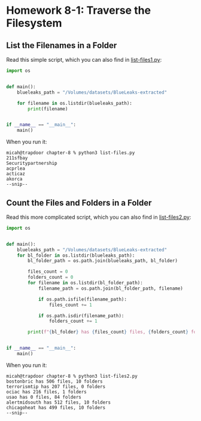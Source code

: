 # Homework 8-1: Traverse the Filesystem

## List the Filenames in a Folder

Read this simple script, which you can also find in [list-files1.py](./list-files1.py):

```py
import os


def main():
    blueleaks_path = "/Volumes/datasets/BlueLeaks-extracted"

    for filename in os.listdir(blueleaks_path):
        print(filename)


if __name__ == "__main__":
    main()
```

When you run it:

```
micah@trapdoor chapter-8 % python3 list-files.py
211sfbay
Securitypartnership
acprlea
acticaz
akorca
--snip--
```

## Count the Files and Folders in a Folder

Read this more complicated script, which you can also find in [list-files2.py](./list-files2.py):

```py
import os


def main():
    blueleaks_path = "/Volumes/datasets/BlueLeaks-extracted"
    for bl_folder in os.listdir(blueleaks_path):
        bl_folder_path = os.path.join(blueleaks_path, bl_folder)

        files_count = 0
        folders_count = 0
        for filename in os.listdir(bl_folder_path):
            filename_path = os.path.join(bl_folder_path, filename)

            if os.path.isfile(filename_path):
                files_count += 1

            if os.path.isdir(filename_path):
                folders_count += 1

        print(f"{bl_folder} has {files_count} files, {folders_count} folders")


if __name__ == "__main__":
    main()
```

When you run it:

```
micah@trapdoor chapter-8 % python3 list-files2.py
bostonbric has 506 files, 10 folders
terrorismtip has 207 files, 0 folders
ociac has 216 files, 1 folders
usao has 0 files, 84 folders
alertmidsouth has 512 files, 10 folders
chicagoheat has 499 files, 10 folders
--snip--
```

